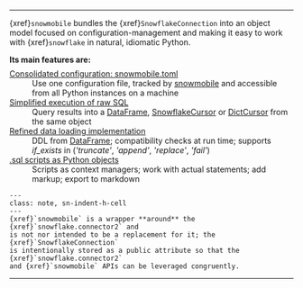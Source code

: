 ```{include} /badges.md
```
<hr style="margin-top: -0.2rem;">

{xref}`snowmobile` bundles the {xref}`SnowflakeConnection` into an object model focused on configuration-management
and making it easy to work with {xref}`snowflake` in natural, idiomatic Python.

**Its main features are:**
<style>
truncated {
    margin: 0 0.1rem 0.1rem 1.1rem;
}
</style>
<DL style="margin-top: -0.4em;">
<DT><span class="fa fa-check text-success mr-1"></span><a class="reference internal" href="usage/snowmobile_toml.html#snowmobile-toml"><span class="std std-doc">Consolidated configuration: snowmobile.toml</span></a>
    <dd class="truncated">Use one configuration file, tracked by <a class="reference external" href="https://pypi.org/project/snowmobile/">snowmobile</a> and accessible from all Python instances on a machine

<DT><span class="fa fa-check text-success mr-1"></span><a class="reference internal" href="usage/connector.html#executing-raw-sql"><span class="std std-doc">Simplified execution of raw SQL</span></a>
    <dd class="truncated">Query results into a <a class="reference external" href="https://pandas.pydata.org/pandas-docs/stable/reference/api/pandas.DataFrame.html">DataFrame</a>, 
    <a class="reference external" href="https://docs.snowflake.com/en/user-guide/python-connector-api.html#cursor">SnowflakeCursor</a> or 
    <a class="reference external" href="https://docs.snowflake.com/en/user-guide/python-connector-api.html#cursor">DictCursor</a> from the same object

<DT><span class="fa fa-check text-success mr-1"></span><a class="reference internal" href="usage/table.html"><span class="std std-doc">Refined data loading implementation</span></a>
    <dd class="truncated">DDL from <a class="reference external" href="https://pandas.pydata.org/pandas-docs/stable/reference/api/pandas.DataFrame.html">DataFrame</a>;
    compatibility checks at run time; supports <i>if_exists</i> in (<i>'truncate'</i>, <i>'append'</i>, <i>'replace'</i>, <i>'fail'</i>)

<DT><span class="fa fa-check text-success mr-1"></span><a class="reference internal" href="usage/script.html#examples"><span class="std std-doc">.sql scripts as Python objects</span></a>
    <dd class="truncated">Scripts as context managers; work with actual statements; add markup; export to markdown
</DL>

```{admonition}
---
class: note, sn-indent-h-cell
--- 
{xref}`snowmobile` is a wrapper **around** the {xref}`snowflake.connector2` and 
is not nor intended to be a replacement for it; the {xref}`SnowflakeConnection` 
is intentionally stored as a public attribute so that the {xref}`snowflake.connector2` 
and {xref}`snowmobile` APIs can be leveraged congruently.
```

<hr style="margin: 0;">
